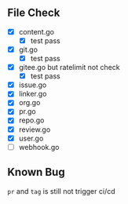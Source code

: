 ## File Check

- [x] content.go
  - [x] test pass
- [x] git.go
  - [x] test pass
- [x] gitee.go but ratelimit not check
  - [x] test pass
- [x] issue.go
- [x] linker.go
- [x] org.go
- [x] pr.go
- [x] repo.go
- [x] review.go
- [x] user.go
- [ ] webhook.go

## Known Bug

`pr` and `tag` is still not trigger ci/cd
